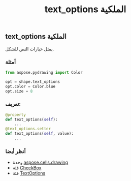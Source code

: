 ﻿---
title: text_options الملكية
second_title: Aspose.Cells for Python via .NET API المراجع
description:
type: docs
weight: 1010
url: /ar/python-net/aspose.cells.drawing/checkbox/text_options/
is_root: false
---
##  text_options الملكية

يمثل خيارات النص للشكل.

###  أمثلة

```python
from aspose.pydrawing import Color

opt = shape.text_options
opt.color = Color.blue
opt.size = 8

```
###  تعريف:
```python
@property
def text_options(self):
    ...
@text_options.setter
def text_options(self, value):
    ...
```

###  أنظر أيضا
* وحدة [aspose.cells.drawing](../../)
* فئة [CheckBox](/cells/ar/python-net/aspose.cells.drawing/checkbox)
* فئة [TextOptions](/cells/ar/python-net/aspose.cells.drawing.texts/textoptions)
